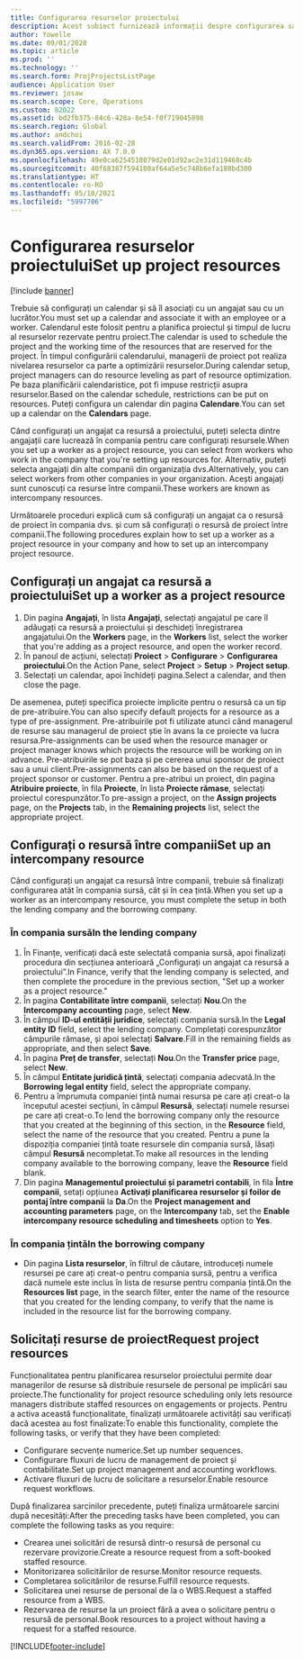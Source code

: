 ```yaml
---
title: Configurarea resurselor proiectului
description: Acest subiect furnizează informații despre configurarea sau solicitarea resurselor de proiect.
author: Yowelle
ms.date: 09/01/2020
ms.topic: article
ms.prod: ''
ms.technology: ''
ms.search.form: ProjProjectsListPage
audience: Application User
ms.reviewer: josaw
ms.search.scope: Core, Operations
ms.custom: 82022
ms.assetid: bd2fb375-84c6-428a-8e54-f0f719045898
ms.search.region: Global
ms.author: andchoi
ms.search.validFrom: 2016-02-28
ms.dyn365.ops.version: AX 7.0.0
ms.openlocfilehash: 49e0ca6254518079d2e01d92ac2e31d119468c4b
ms.sourcegitcommit: 40f68387f594180af64a5e5c748b6efa188bd300
ms.translationtype: HT
ms.contentlocale: ro-RO
ms.lasthandoff: 05/10/2021
ms.locfileid: "5997706"
---
```

# <a name="set-up-project-resources"></a><span data-ttu-id="03a59-103">Configurarea resurselor proiectului</span><span class="sxs-lookup"><span data-stu-id="03a59-103">Set up project resources</span></span>

[!include [banner](../includes/banner.md)]

<span data-ttu-id="03a59-104">Trebuie să configurați un calendar și să îl asociați cu un angajat sau cu un lucrător.</span><span class="sxs-lookup"><span data-stu-id="03a59-104">You must set up a calendar and associate it with an employee or a worker.</span></span> <span data-ttu-id="03a59-105">Calendarul este folosit pentru a planifica proiectul și timpul de lucru al resurselor rezervate pentru proiect.</span><span class="sxs-lookup"><span data-stu-id="03a59-105">The calendar is used to schedule the project and the working time of the resources that are reserved for the project.</span></span> <span data-ttu-id="03a59-106">În timpul configurării calendarului, managerii de proiect pot realiza nivelarea resurselor ca parte a optimizării resurselor.</span><span class="sxs-lookup"><span data-stu-id="03a59-106">During calendar setup, project managers can do resource leveling as part of resource optimization.</span></span> <span data-ttu-id="03a59-107">Pe baza planificării calendaristice, pot fi impuse restricții asupra resurselor.</span><span class="sxs-lookup"><span data-stu-id="03a59-107">Based on the calendar schedule, restrictions can be put on resources.</span></span> <span data-ttu-id="03a59-108">Puteți configura un calendar din pagina **Calendare**.</span><span class="sxs-lookup"><span data-stu-id="03a59-108">You can set up a calendar on the **Calendars** page.</span></span>

<span data-ttu-id="03a59-109">Când configurați un angajat ca resursă a proiectului, puteți selecta dintre angajații care lucrează în compania pentru care configurați resursele.</span><span class="sxs-lookup"><span data-stu-id="03a59-109">When you set up a worker as a project resource, you can select from workers who work in the company that you're setting up resources for.</span></span> <span data-ttu-id="03a59-110">Alternativ, puteți selecta angajați din alte companii din organizația dvs.</span><span class="sxs-lookup"><span data-stu-id="03a59-110">Alternatively, you can select workers from other companies in your organization.</span></span> <span data-ttu-id="03a59-111">Acești angajați sunt cunoscuți ca resurse între companii.</span><span class="sxs-lookup"><span data-stu-id="03a59-111">These workers are known as intercompany resources.</span></span>

<span data-ttu-id="03a59-112">Următoarele proceduri explică cum să configurați un angajat ca o resursă de proiect în compania dvs. și cum să configurați o resursă de proiect între companii.</span><span class="sxs-lookup"><span data-stu-id="03a59-112">The following procedures explain how to set up a worker as a project resource in your company and how to set up an intercompany project resource.</span></span>

## <a name="set-up-a-worker-as-a-project-resource"></a><span data-ttu-id="03a59-113">Configurați un angajat ca resursă a proiectului</span><span class="sxs-lookup"><span data-stu-id="03a59-113">Set up a worker as a project resource</span></span>

1. <span data-ttu-id="03a59-114">Din pagina **Angajați**, în lista **Angajați**, selectați angajatul pe care îl adăugați ca resursă a proiectului și deschideți înregistrarea angajatului.</span><span class="sxs-lookup"><span data-stu-id="03a59-114">On the **Workers** page, in the **Workers** list, select the worker that you're adding as a project resource, and open the worker record.</span></span>
2. <span data-ttu-id="03a59-115">În panoul de acțiuni, selectați **Proiect** &gt; **Configurare** &gt; **Configurarea proiectului**.</span><span class="sxs-lookup"><span data-stu-id="03a59-115">On the Action Pane, select **Project** &gt; **Setup** &gt; **Project setup**.</span></span>
3. <span data-ttu-id="03a59-116">Selectați un calendar, apoi închideți pagina.</span><span class="sxs-lookup"><span data-stu-id="03a59-116">Select a calendar, and then close the page.</span></span>

<span data-ttu-id="03a59-117">De asemenea, puteți specifica proiecte implicite pentru o resursă ca un tip de pre-atribuire.</span><span class="sxs-lookup"><span data-stu-id="03a59-117">You can also specify default projects for a resource as a type of pre-assignment.</span></span> <span data-ttu-id="03a59-118">Pre-atribuirile pot fi utilizate atunci când managerul de resurse sau managerul de proiect știe în avans la ce proiecte va lucra resursa.</span><span class="sxs-lookup"><span data-stu-id="03a59-118">Pre-assignments can be used when the resource manager or project manager knows which projects the resource will be working on in advance.</span></span> <span data-ttu-id="03a59-119">Pre-atribuirile se pot baza și pe cererea unui sponsor de proiect sau a unui client.</span><span class="sxs-lookup"><span data-stu-id="03a59-119">Pre-assignments can also be based on the request of a project sponsor or customer.</span></span> <span data-ttu-id="03a59-120">Pentru a pre-atribui un proiect, din pagina **Atribuire proiecte**, în fila **Proiecte**, în lista **Proiecte rămase**, selectați proiectul corespunzător.</span><span class="sxs-lookup"><span data-stu-id="03a59-120">To pre-assign a project, on the **Assign projects** page, on the **Projects** tab, in the **Remaining projects** list, select the appropriate project.</span></span>

## <a name="set-up-an-intercompany-resource"></a><span data-ttu-id="03a59-121">Configurați o resursă între companii</span><span class="sxs-lookup"><span data-stu-id="03a59-121">Set up an intercompany resource</span></span>

<span data-ttu-id="03a59-122">Când configurați un angajat ca resursă între companii, trebuie să finalizați configurarea atât în compania sursă, cât și în cea țintă.</span><span class="sxs-lookup"><span data-stu-id="03a59-122">When you set up a worker as an intercompany resource, you must complete the setup in both the lending company and the borrowing company.</span></span>

### <a name="in-the-lending-company"></a><span data-ttu-id="03a59-123">În compania sursă</span><span class="sxs-lookup"><span data-stu-id="03a59-123">In the lending company</span></span>

1. <span data-ttu-id="03a59-124">În Finanțe, verificați dacă este selectată compania sursă, apoi finalizați procedura din secțiunea anterioară „Configurați un angajat ca resursă a proiectului”.</span><span class="sxs-lookup"><span data-stu-id="03a59-124">In Finance, verify that the lending company is selected, and then complete the procedure in the previous section, "Set up a worker as a project resource."</span></span>
2. <span data-ttu-id="03a59-125">În pagina **Contabilitate între companii**, selectați **Nou**.</span><span class="sxs-lookup"><span data-stu-id="03a59-125">On the **Intercompany accounting** page, select **New**.</span></span>
3. <span data-ttu-id="03a59-126">În câmpul **ID-ul entității juridice**, selectați compania sursă.</span><span class="sxs-lookup"><span data-stu-id="03a59-126">In the **Legal entity ID** field, select the lending company.</span></span> <span data-ttu-id="03a59-127">Completați corespunzător câmpurile rămase, și apoi selectați **Salvare**.</span><span class="sxs-lookup"><span data-stu-id="03a59-127">Fill in the remaining fields as appropriate, and then select **Save**.</span></span>
4. <span data-ttu-id="03a59-128">În pagina **Preț de transfer**, selectați **Nou**.</span><span class="sxs-lookup"><span data-stu-id="03a59-128">On the **Transfer price** page, select **New**.</span></span>
5. <span data-ttu-id="03a59-129">În câmpul **Entitate juridică țintă**, selectați compania adecvată.</span><span class="sxs-lookup"><span data-stu-id="03a59-129">In the **Borrowing legal entity** field, select the appropriate company.</span></span>
6. <span data-ttu-id="03a59-130">Pentru a împrumuta companiei țintă numai resursa pe care ați creat-o la începutul acestei secțiuni, în câmpul **Resursă**, selectați numele resursei pe care ați creat-o.</span><span class="sxs-lookup"><span data-stu-id="03a59-130">To lend the borrowing company only the resource that you created at the beginning of this section, in the **Resource** field, select the name of the resource that you created.</span></span> <span data-ttu-id="03a59-131">Pentru a pune la dispoziția companiei țintă toate resursele din compania sursă, lăsați câmpul **Resursă** necompletat.</span><span class="sxs-lookup"><span data-stu-id="03a59-131">To make all resources in the lending company available to the borrowing company, leave the **Resource** field blank.</span></span>
7. <span data-ttu-id="03a59-132">Din pagina **Managementul proiectului și parametri contabili**, în fila **Între companii**, setați opțiunea **Activați planificarea resurselor și foilor de pontaj între companii** la **Da**.</span><span class="sxs-lookup"><span data-stu-id="03a59-132">On the **Project management and accounting parameters** page, on the **Intercompany** tab, set the **Enable intercompany resource scheduling and timesheets** option to **Yes**.</span></span>

### <a name="in-the-borrowing-company"></a><span data-ttu-id="03a59-133">În compania țintă</span><span class="sxs-lookup"><span data-stu-id="03a59-133">In the borrowing company</span></span>

- <span data-ttu-id="03a59-134">Din pagina **Lista resurselor**, în filtrul de căutare, introduceți numele resursei pe care ați creat-o pentru compania sursă, pentru a verifica dacă numele este inclus în lista de resurse pentru compania țintă.</span><span class="sxs-lookup"><span data-stu-id="03a59-134">On the **Resources list** page, in the search filter, enter the name of the resource that you created for the lending company, to verify that the name is included in the resource list for the borrowing company.</span></span>

## <a name="request-project-resources"></a><span data-ttu-id="03a59-135">Solicitați resurse de proiect</span><span class="sxs-lookup"><span data-stu-id="03a59-135">Request project resources</span></span>
<span data-ttu-id="03a59-136">Funcționalitatea pentru planificarea resurselor proiectului permite doar managerilor de resurse să distribuie resursele de personal pe implicări sau proiecte.</span><span class="sxs-lookup"><span data-stu-id="03a59-136">The functionality for project resource scheduling only lets resource managers distribute staffed resources on engagements or projects.</span></span> <span data-ttu-id="03a59-137">Pentru a activa această funcționalitate, finalizați următoarele activități sau verificați dacă acestea au fost finalizate:</span><span class="sxs-lookup"><span data-stu-id="03a59-137">To enable this functionality, complete the following tasks, or verify that they have been completed:</span></span>

- <span data-ttu-id="03a59-138">Configurare secvențe numerice.</span><span class="sxs-lookup"><span data-stu-id="03a59-138">Set up number sequences.</span></span>
- <span data-ttu-id="03a59-139">Configurare fluxuri de lucru de management de proiect și contabilitate.</span><span class="sxs-lookup"><span data-stu-id="03a59-139">Set up project management and accounting workflows.</span></span>
- <span data-ttu-id="03a59-140">Activare fluxuri de lucru de solicitare a resurselor.</span><span class="sxs-lookup"><span data-stu-id="03a59-140">Enable resource request workflows.</span></span>

<span data-ttu-id="03a59-141">După finalizarea sarcinilor precedente, puteți finaliza următoarele sarcini după necesități:</span><span class="sxs-lookup"><span data-stu-id="03a59-141">After the preceding tasks have been completed, you can complete the following tasks as you require:</span></span>

- <span data-ttu-id="03a59-142">Crearea unei solicitări de resursă dintr-o resursă de personal cu rezervare provizorie.</span><span class="sxs-lookup"><span data-stu-id="03a59-142">Create a resource request from a soft-booked staffed resource.</span></span>
- <span data-ttu-id="03a59-143">Monitorizarea solicitărilor de resurse.</span><span class="sxs-lookup"><span data-stu-id="03a59-143">Monitor resource requests.</span></span>
- <span data-ttu-id="03a59-144">Completarea solicitărilor de resurse.</span><span class="sxs-lookup"><span data-stu-id="03a59-144">Fulfill resource requests.</span></span>
- <span data-ttu-id="03a59-145">Solicitarea unei resurse de personal de la o WBS.</span><span class="sxs-lookup"><span data-stu-id="03a59-145">Request a staffed resource from a WBS.</span></span>
- <span data-ttu-id="03a59-146">Rezervarea de resurse la un proiect fără a avea o solicitare pentru o resursă de personal.</span><span class="sxs-lookup"><span data-stu-id="03a59-146">Book resources to a project without having a request for a staffed resource.</span></span>


[!INCLUDE[footer-include](../includes/footer-banner.md)]
